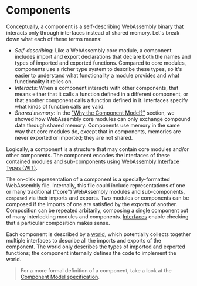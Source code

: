 # Components

Conceptually, a component is a self-describing WebAssembly binary
that interacts only through interfaces
instead of shared memory.
Let's break down what each of these terms means:

* _Self-describing_: Like a WebAssembly core module,
  a component includes import and export declarations
  that declare both the names and types of
  imported and exported functions.
  Compared to core modules, components use a richer type system
  to describe these types, so it's easier to understand
  what functionality a module provides
  and what functionality it relies on.
* _Interacts_: When a component interacts with other components,
  that means either that it calls a function defined in a different component,
  or that another component calls a function defined in it.
  Interfaces specify what kinds of function calls are valid.
* _Shared memory_: In the ["Why the Component Model?"](./why-component-model.md) section,
  we showed how WebAssembly core modules can only exchange compound data
  through shared memory.
  Components use memory in the same way that core modules do,
  except that in components, memories are never exported or imported;
  they are not shared.

Logically, a component is a structure
that may contain core modules and/or other components.
The component encodes the interfaces of these contained
modules and sub-components using [WebAssembly Interface Types (WIT)](./wit.md).

The on-disk representation of a component
is a specially-formatted WebAssembly file.
Internally, this file could include representations
of one or many traditional ("core") WebAssembly modules
and sub-components,
`composed` via their imports and exports.
Two modules or components can be composed if the
imports of one are satisfied by the exports of another.
Composition can be repeated arbitarily, composing a
single component out of many interlocking modules and components.
[Interfaces](./interfaces.md) enable checking that
a particular composition makes sense.

Each component is described by a [world](./worlds.md),
which potentially collects together multiple interfaces
to describe all the imports and exports of the component.
The world only describes the types of imported and exported functions;
the component internally defines the code to implement the world.

> For a more formal definition of a component,
> take a look at the [Component Model specification](https://github.com/WebAssembly/component-model).

